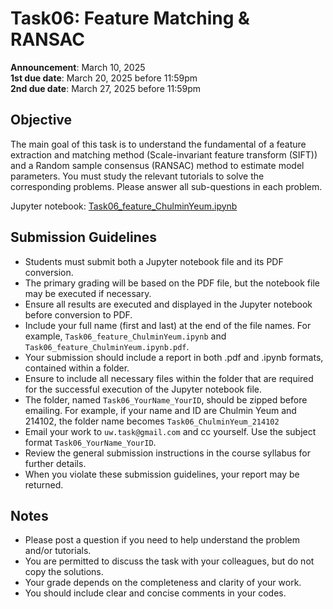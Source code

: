 # Task06: Feature Matching & RANSAC

**Announcement**: March 10, 2025        
**1st due date**: March 20, 2025 before 11:59pm   
**2nd due date**: March 27, 2025 before 11:59pm         

## Objective
The main goal of this task is to understand the fundamental of a feature extraction and matching method (Scale-invariant feature transform (SIFT)) and a Random sample consensus (RANSAC) method to estimate model parameters. You must study the relevant tutorials to solve the corresponding problems. Please answer all sub-questions in each problem. 

Jupyter notebook: [Task06_feature_ChulminYeum.ipynb](Task06_feature_ChulminYeum.ipynb)

## Submission Guidelines
* Students must submit both a Jupyter notebook file and its PDF conversion.
* The primary grading will be based on the PDF file, but the notebook file may be executed if necessary.
* Ensure all results are executed and displayed in the Jupyter notebook before conversion to PDF. 
* Include your full name (first and last) at the end of the file names. For example, `Task06_feature_ChulminYeum.ipynb` and `Task06_feature_ChulminYeum.ipynb.pdf`.
* Your submission should include a report in both .pdf and .ipynb formats, contained within a folder. 
* Ensure to include all necessary files within the folder that are required for the successful execution of the Jupyter notebook file.
* The folder, named `Task06_YourName_YourID`, should be zipped before emailing. For example, if your name and ID are Chulmin Yeum and 214102, the folder name becomes `Task06_ChulminYeum_214102`
* Email your work to `uw.task@gmail.com` and cc yourself. Use the subject format `Task06_YourName_YourID`.
* Review the general submission instructions in the course syllabus for further details.
* When you violate these submission guidelines, your report may be returned. 

## Notes
* Please post a question if you need to help understand the problem and/or tutorials. 
* You are permitted to discuss the task with your colleagues, but do not copy the solutions.     
* Your grade depends on the completeness and clarity of your work.  
* You should include clear and concise comments in your codes.  
